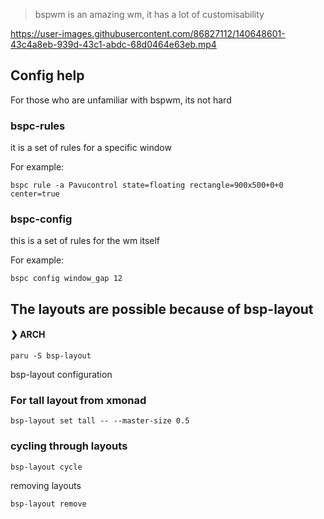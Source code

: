 > bspwm is an amazing wm, it has a lot of customisability

https://user-images.githubusercontent.com/86827112/140648601-43c4a8eb-939d-43c1-abdc-68d0464e63eb.mp4


## Config help

For those who are unfamiliar with bspwm, its not hard

### bspc-rules

it is a set of rules for a specific window

For example:

`bspc rule -a Pavucontrol state=floating rectangle=900x500+0+0 center=true`

### bspc-config

this is a set of rules for the wm itself

For example:

`bspc config window_gap 12`

## The layouts are possible because of bsp-layout

#### ❯ ARCH

`paru -S bsp-layout`

bsp-layout configuration 

### For tall layout from xmonad

`bsp-layout set tall -- --master-size 0.5`

### cycling through layouts

`bsp-layout cycle`

removing layouts

`bsp-layout remove`


